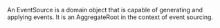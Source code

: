 An EventSource is a domain object that is capable of generating and applying events.  It is an AggregateRoot in the context
            of event sourcing.